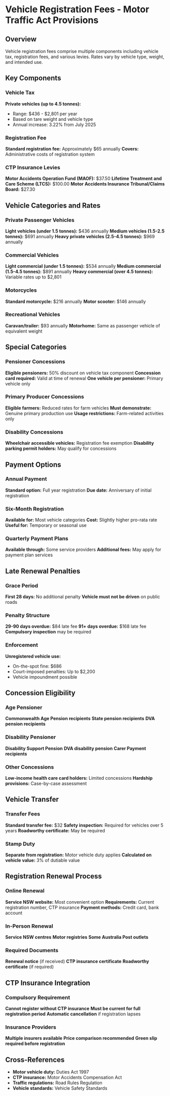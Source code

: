 # Vehicle Registration Fees - Motor Traffic Act Provisions

## Overview
Vehicle registration fees comprise multiple components including vehicle tax, registration fees, and various levies. Rates vary by vehicle type, weight, and intended use.

## Key Components

### Vehicle Tax
**Private vehicles (up to 4.5 tonnes):**
- Range: $436 - $2,801 per year
- Based on tare weight and vehicle type
- Annual increase: 3.22% from July 2025

### Registration Fee
**Standard registration fee:** Approximately $65 annually
**Covers:** Administrative costs of registration system

### CTP Insurance Levies
**Motor Accidents Operation Fund (MAOF):** $37.50
**Lifetime Treatment and Care Scheme (LTCS):** $100.00
**Motor Accidents Insurance Tribunal/Claims Board:** $27.30

## Vehicle Categories and Rates

### Private Passenger Vehicles
**Light vehicles (under 1.5 tonnes):** $436 annually
**Medium vehicles (1.5-2.5 tonnes):** $691 annually
**Heavy private vehicles (2.5-4.5 tonnes):** $969 annually

### Commercial Vehicles
**Light commercial (under 1.5 tonnes):** $534 annually
**Medium commercial (1.5-4.5 tonnes):** $891 annually
**Heavy commercial (over 4.5 tonnes):** Variable rates up to $2,801

### Motorcycles
**Standard motorcycle:** $216 annually
**Motor scooter:** $146 annually

### Recreational Vehicles
**Caravan/trailer:** $93 annually
**Motorhome:** Same as passenger vehicle of equivalent weight

## Special Categories

### Pensioner Concessions
**Eligible pensioners:** 50% discount on vehicle tax component
**Concession card required:** Valid at time of renewal
**One vehicle per pensioner:** Primary vehicle only

### Primary Producer Concessions
**Eligible farmers:** Reduced rates for farm vehicles
**Must demonstrate:** Genuine primary production use
**Usage restrictions:** Farm-related activities only

### Disability Concessions
**Wheelchair accessible vehicles:** Registration fee exemption
**Disability parking permit holders:** May qualify for concessions

## Payment Options

### Annual Payment
**Standard option:** Full year registration
**Due date:** Anniversary of initial registration

### Six-Month Registration
**Available for:** Most vehicle categories
**Cost:** Slightly higher pro-rata rate
**Useful for:** Temporary or seasonal use

### Quarterly Payment Plans
**Available through:** Some service providers
**Additional fees:** May apply for payment plan services

## Late Renewal Penalties

### Grace Period
**First 28 days:** No additional penalty
**Vehicle must not be driven** on public roads

### Penalty Structure
**29-90 days overdue:** $84 late fee
**91+ days overdue:** $168 late fee
**Compulsory inspection** may be required

### Enforcement
**Unregistered vehicle use:**
- On-the-spot fine: $686
- Court-imposed penalties: Up to $2,200
- Vehicle impoundment possible

## Concession Eligibility

### Age Pensioner
**Commonwealth Age Pension recipients**
**State pension recipients**
**DVA pension recipients**

### Disability Pensioner
**Disability Support Pension**
**DVA disability pension**
**Carer Payment recipients**

### Other Concessions
**Low-income health care card holders:** Limited concessions
**Hardship provisions:** Case-by-case assessment

## Vehicle Transfer

### Transfer Fees
**Standard transfer fee:** $32
**Safety inspection:** Required for vehicles over 5 years
**Roadworthy certificate:** May be required

### Stamp Duty
**Separate from registration:** Motor vehicle duty applies
**Calculated on vehicle value:** 3% of dutiable value

## Registration Renewal Process

### Online Renewal
**Service NSW website:** Most convenient option
**Requirements:** Current registration number, CTP insurance
**Payment methods:** Credit card, bank account

### In-Person Renewal
**Service NSW centres**
**Motor registries**
**Some Australia Post outlets**

### Required Documents
**Renewal notice** (if received)
**CTP insurance certificate**
**Roadworthy certificate** (if required)

## CTP Insurance Integration

### Compulsory Requirement
**Cannot register without CTP insurance**
**Must be current for full registration period**
**Automatic cancellation** if registration lapses

### Insurance Providers
**Multiple insurers available**
**Price comparison recommended**
**Green slip required before registration**

## Cross-References
- **Motor vehicle duty:** Duties Act 1997
- **CTP insurance:** Motor Accidents Compensation Act
- **Traffic regulations:** Road Rules Regulation
- **Vehicle standards:** Vehicle Safety Standards